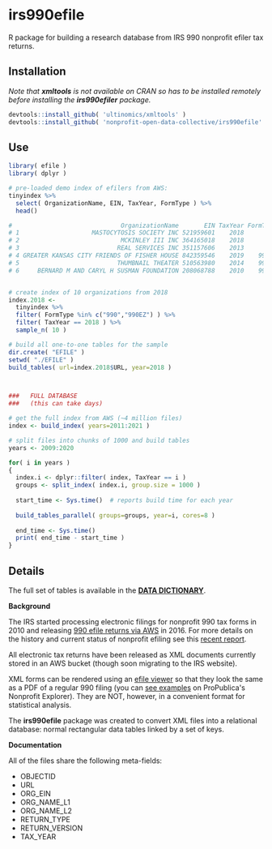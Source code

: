 # irs990efile

R package for building a research database from IRS 990 nonprofit efiler tax returns. 


## Installation

*Note that **xmltools** is not available on CRAN so has to be installed remotely before installing the **irs990efiler** package.*

```r
devtools::install_github( 'ultinomics/xmltools' )
devtools::install_github( 'nonprofit-open-data-collective/irs990efile' )
```



## Use

```r
library( efile )
library( dplyr )

# pre-loaded demo index of efilers from AWS:
tinyindex %>% 
  select( OrganizationName, EIN, TaxYear, FormType ) %>% 
  head()

#                              OrganizationName       EIN TaxYear FormType
# 1                    MASTOCYTOSIS SOCIETY INC 521959601    2018      990
# 2                            MCKINLEY III INC 364165018    2018      990
# 3                           REAL SERVICES INC 351157606    2013      990
# 4 GREATER KANSAS CITY FRIENDS OF FISHER HOUSE 842359546    2019    990EZ
# 5                           THUMBNAIL THEATER 510563980    2014    990EZ
# 6     BERNARD M AND CARYL H SUSMAN FOUNDATION 208068788    2010    990PF


# create index of 10 organizations from 2018  
index.2018 <-
  tinyindex %>% 
  filter( FormType %in% c("990","990EZ") ) %>%
  filter( TaxYear == 2018 ) %>% 
  sample_n( 10 )

# build all one-to-one tables for the sample
dir.create( "EFILE" )
setwd( "./EFILE" )
build_tables( url=index.2018$URL, year=2018 )



###   FULL DATABASE
###   (this can take days) 

# get the full index from AWS (~4 million files)
index <- build_index( years=2011:2021 )

# split files into chunks of 1000 and build tables 
years <- 2009:2020

for( i in years )
{
  index.i <- dplyr::filter( index, TaxYear == i )
  groups <- split_index( index.i, group.size = 1000 )
  
  start_time <- Sys.time()  # reports build time for each year
  
  build_tables_parallel( groups=groups, year=i, cores=8 )
  
  end_time <- Sys.time()
  print( end_time - start_time )
}

```

## Details

The full set of tables is available in the [**DATA DICTIONARY**](data-dictionary/data-dictionary.html).

**Background**

The IRS started processing electronic filings for nonprofit 990 tax forms in 2010 and releasing [990 efile returns via AWS](https://registry.opendata.aws/irs990/) in 2016. For more details on the history and current status of nonprofit efiling see this [recent report](www/pubs/Stories-from-the-Frontier-April-2022.pdf). 

All electronic tax returns have been released as XML documents currently stored in an AWS bucket (though soon migrating to the IRS website). 

XML forms can be rendered using an [efile viewer](https://github.com/betson/irs-efile-viewer) so that they look the same as a PDF of a regular 990 filing (you can [see examples](https://projects.propublica.org/nonprofits/organizations/237315236) on ProPublica's Nonprofit Explorer). They are NOT, however, in a convenient format for statistical analysis.

The **irs990efile** package was created to convert XML files into a relational database: normal rectangular data tables linked by a set of keys. 

**Documentation**

All of the files share the following meta-fields: 

* OBJECTID  
* URL                         
* ORG_EIN  
* ORG_NAME_L1                 
* ORG_NAME_L2  
* RETURN_TYPE  
* RETURN_VERSION               
* TAX_YEAR  





